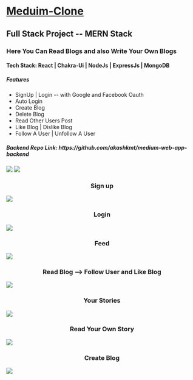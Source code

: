 # [Meduim-Clone](https://medium-web-app.netlify.app/)
## Full Stack Project -- MERN Stack

<h3>Here You Can Read Blogs and also Write Your Own Blogs</h3>
<h4>Tech Stack: React | Chakra-Ui | NodeJs | ExpressJs | MongoDB</h4>
<h5>Features</h5>
<ul>
<li>SignUp | Login -- with Google and Facebook Oauth</li>
<li>Auto Login</li>
<li>Create Blog</li>
<li>Delete Blog</li>
<li>Read Other Users Post</li>
<li>Like Blog | Dislike Blog</li>
<li>Follow A User | Unfollow A User</li>
</ul>
<h5>Backend Repo Link: https://github.com/akashkmt/medium-web-app-backend</h5>

<img src="https://user-images.githubusercontent.com/97526754/182702429-1d811c77-b1b2-45fa-b4ff-754e821f67ea.png" />
<img src="https://user-images.githubusercontent.com/97526754/182703233-81c4234b-5157-44f6-a5c2-2345bc39f82b.png" />
<h3 align="center">Sign up</h3>
<img src="https://user-images.githubusercontent.com/97526754/182704415-b89e2875-555a-4985-948a-a27ebf89a8e3.png" />
<h3 align="center">Login</h3>
<img src="https://user-images.githubusercontent.com/97526754/182703841-65d0fdf2-74e3-408c-a794-1693df4ca6aa.png" />
<h3 align="center">Feed</h3>
<img src="https://user-images.githubusercontent.com/97526754/182705258-2257f9a2-970b-4323-b391-baf96b895297.png" />
<h3 align="center">Read Blog --> Follow User and Like Blog</h3>
<img src="https://user-images.githubusercontent.com/97526754/182706934-4ff85a6f-7583-4583-beb2-03e70da9437f.png" />
<h3 align="center">Your Stories</h3>
<img src="https://user-images.githubusercontent.com/97526754/182705506-fe1ce4bb-f43a-4dba-bc0a-8731c028c93e.png" />
<h3 align="center">Read Your Own Story</h3>
<img src="https://user-images.githubusercontent.com/97526754/182705709-e15df45a-be2d-479e-b98d-b1ee3277a419.png" />
<h3 align="center">Create Blog</h3>
<img src="https://user-images.githubusercontent.com/97526754/182705845-6ab33ca0-5a2c-47b3-b930-3048c11722f2.png" />

